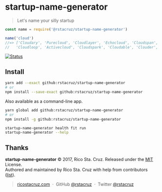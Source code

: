 # startup-name-generator

> Let's name your silly startup

```js
const name = require('@rstacruz/startup-name-generator')

name('cloud')
//=> ['Cloudary', 'Purecloud', 'Cloudlayer', 'Echocloud', 'Cloudspan',
//   'Cloudloop', 'Activecloud', 'Cloudspark', 'Cloudable', 'Clouder', ...]
```

[![Status](https://travis-ci.org/rstacruz/startup-name-generator.svg?branch=master)](https://travis-ci.org/rstacruz/startup-name-generator "See test builds")

## Install

```sh
yarn add --exact github:rstacruz/startup-name-generator
# or
npm install --save-exact github:rstacruz/startup-name-generator
```

Also available as a command-line app.

```sh
yarn global add github:rstacruz/startup-name-generator
# or
npm install -g github:rstacruz/startup-name-generator

startup-name-generator health fit run
startup-name-generator --help
```

## Thanks

**startup-name-generator** © 2017, Rico Sta. Cruz. Released under the [MIT] License.<br>
Authored and maintained by Rico Sta. Cruz with help from contributors ([list][contributors]).

> [ricostacruz.com](http://ricostacruz.com) &nbsp;&middot;&nbsp;
> GitHub [@rstacruz](https://github.com/rstacruz) &nbsp;&middot;&nbsp;
> Twitter [@rstacruz](https://twitter.com/rstacruz)

[MIT]: http://mit-license.org/
[contributors]: http://github.com/rstacruz/startup-name-generator/contributors
